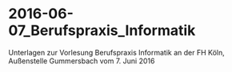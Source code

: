 # 2016-06-07_Berufspraxis_Informatik
Unterlagen zur Vorlesung Berufspraxis Informatik an der FH Köln, Außenstelle Gummersbach vom 7. Juni 2016
